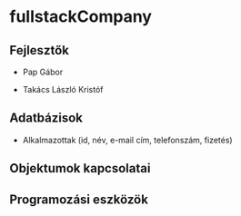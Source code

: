 # fullstackCompany
## Fejlesztők
* Pap Gábor

* Takács László Kristóf

## Adatbázisok
* Alkalmazottak (id, név, e-mail cím, telefonszám, fizetés)


## Objektumok kapcsolatai

## Programozási eszközök
